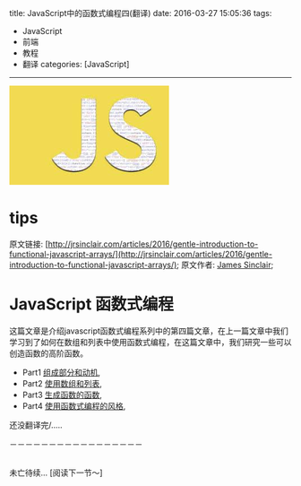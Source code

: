 title: JavaScript中的函数式编程四(翻译)
date: 2016-03-27 15:05:36
tags:
- JavaScript
- 前端
- 教程
- 翻译
categories: [JavaScript]
---
![js](/img/js.jpeg)

# tips
原文链接: [http://jrsinclair.com/articles/2016/gentle-introduction-to-functional-javascript-arrays/](http://jrsinclair.com/articles/2016/gentle-introduction-to-functional-javascript-arrays/);
原文作者: [James Sinclair](http://jrsinclair.com/about.html);

# JavaScript 函数式编程
这篇文章是介绍javascript函数式编程系列中的第四篇文章，在上一篇文章中我们学习到了如何在数组和列表中使用函数式编程，在这篇文章中，我们研究一些可以创造函数的高阶函数。

+ Part1 [组成部分和动机](http://jrsinclair.com/articles/2016/gentle-introduction-to-functional-javascript-intro/),
+ Part2 [使用数组和列表](http://jrsinclair.com/articles/2016/gentle-introduction-to-functional-javascript-arrays/),
+ Part3 [生成函数的函数](http://jrsinclair.com/articles/2016/gentle-introduction-to-functional-javascript-functions/),
+ Part4 [使用函数式编程的风格](http://jrsinclair.com/articles/2016/gentle-introduction-to-functional-javascript-functions/),

还没翻译完/.....

－－－－－－－－－－－－－－－－－

<br/>
未亡待续...
[阅读下一节～]
